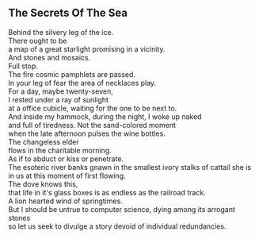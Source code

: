 The Secrets Of The Sea
----------------------
Behind the silvery leg of the ice.  
There ought to be  
a map of a great starlight promising in a vicinity.  
And stones and mosaics.  
Full stop.  
The fire cosmic pamphlets are passed.  
In your leg of fear the area of necklaces play.  
For a day, maybe twenty-seven,  
I rested under a ray of sunlight  
at a office cubicle, waiting for the one to be next to.  
And inside my hammock, during the night, I woke up naked  
and full of tiredness. Not the sand-colored moment  
when the late afternoon pulses the wine bottles.  
The changeless elder  
flows in the charitable morning.  
As if to abduct or kiss or penetrate.  
The esoteric river banks gnawn in the smallest ivory stalks of cattail she is in us at this moment of first flowing.  
The dove knows this,  
that life in it's glass boxes is as endless as the railroad track.  
A lion hearted wind of springtimes.  
But I should be untrue to computer science, dying among its arrogant stones  
so let us seek to divulge a story devoid of individual redundancies.  
